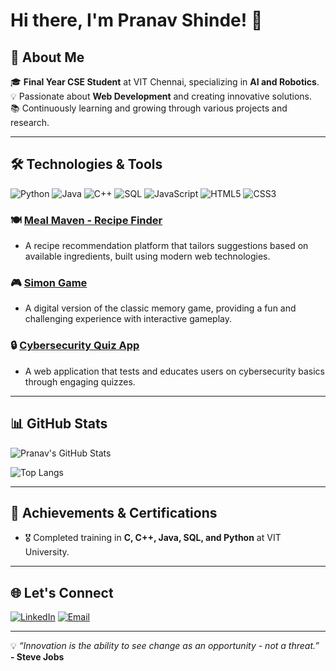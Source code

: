 # Hi there, I'm Pranav Shinde! 👋

## 🚀 About Me

🎓 **Final Year CSE Student** at VIT Chennai, specializing in **AI and Robotics**.  
💡 Passionate about **Web Development** and creating innovative solutions.   
📚 Continuously learning and growing through various projects and research.

---

## 🛠️ Technologies & Tools

![Python](https://img.shields.io/badge/-Python-3776AB?style=flat-square&logo=python&logoColor=white)
![Java](https://img.shields.io/badge/-Java-007396?style=flat-square&logo=java&logoColor=white)
![C++](https://img.shields.io/badge/-C++-00599C?style=flat-square&logo=c%2B%2B&logoColor=white)
![SQL](https://img.shields.io/badge/-SQL-4479A1?style=flat-square&logo=MySQL&logoColor=white)
![JavaScript](https://img.shields.io/badge/-JavaScript-F7DF1E?style=flat-square&logo=javascript&logoColor=black)
![HTML5](https://img.shields.io/badge/-HTML5-E34F26?style=flat-square&logo=html5&logoColor=white)
![CSS3](https://img.shields.io/badge/-CSS3-1572B6?style=flat-square&logo=css3)



### 🍽️ [Meal Maven - Recipe Finder](link_to_project)
* A recipe recommendation platform that tailors suggestions based on available ingredients, built using modern web technologies.

### 🎮 [Simon Game](link_to_project)
* A digital version of the classic memory game, providing a fun and challenging experience with interactive gameplay.

### 🔒 [Cybersecurity Quiz App](link_to_project)
* A web application that tests and educates users on cybersecurity basics through engaging quizzes.

---

## 📊 GitHub Stats

![Pranav's GitHub Stats](https://github-readme-stats.vercel.app/api?username=Pranavshinde678&show_icons=true&theme=radical&count_private=true)

![Top Langs](https://github-readme-stats.vercel.app/api/top-langs/?username=Pranavshinde678&layout=compact&theme=radical)

---

## 🌟 Achievements & Certifications

- 🎖️ Completed training in **C, C++, Java, SQL, and Python** at VIT University.


---

## 🌐 Let's Connect

[![LinkedIn](https://img.shields.io/badge/-LinkedIn-0A66C2?style=for-the-badge&logo=linkedin&logoColor=white)](https://www.linkedin.com/in/pranav-shinde-b24904267/)
[![Email](https://img.shields.io/badge/-Email-D14836?style=for-the-badge&logo=gmail&logoColor=white)](mailto:pranavvvvshinde@gmail.com)

---

💡 _“Innovation is the ability to see change as an opportunity - not a threat.”_  
**- Steve Jobs**
